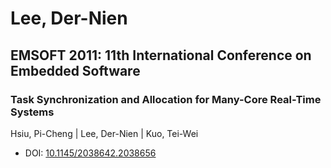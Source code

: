 # Lee, Der-Nien

## EMSOFT 2011: 11th International Conference on Embedded Software

### Task Synchronization and Allocation for Many-Core Real-Time Systems
Hsiu, Pi-Cheng | Lee, Der-Nien | Kuo, Tei-Wei
* DOI: [10.1145/2038642.2038656](https://doi.org/10.1145/2038642.2038656)

